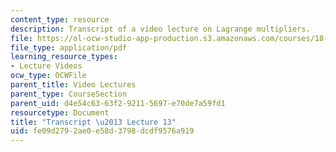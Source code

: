```yaml
---
content_type: resource
description: Transcript of a video lecture on Lagrange multipliers.
file: https://ol-ocw-studio-app-production.s3.amazonaws.com/courses/18-02-multivariable-calculus-fall-2007/fe09d2792ae0e58d3798dcdf9576a919_18_022007L13.pdf
file_type: application/pdf
learning_resource_types:
- Lecture Videos
ocw_type: OCWFile
parent_title: Video Lectures
parent_type: CourseSection
parent_uid: d4e54c63-63f2-9211-5697-e70de7a59fd1
resourcetype: Document
title: "Transcript \u2013 Lecture 13"
uid: fe09d279-2ae0-e58d-3798-dcdf9576a919
---
```

